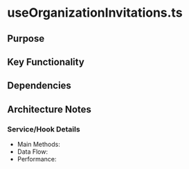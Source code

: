 # useOrganizationInvitations.ts

## Purpose

## Key Functionality

## Dependencies

## Architecture Notes

### Service/Hook Details
- Main Methods: 
- Data Flow: 
- Performance: 
